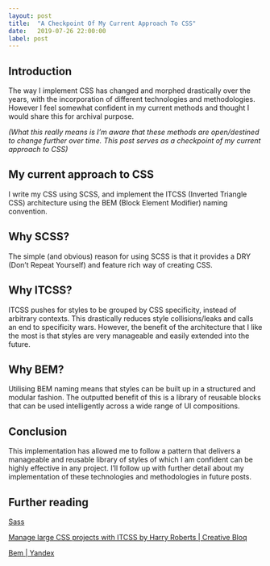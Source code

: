 ```yaml
---
layout: post
title:  "A Checkpoint Of My Current Approach To CSS"
date:   2019-07-26 22:00:00
label: post
---
```


## Introduction

The way I implement CSS has changed and morphed drastically over the years, with the incorporation of different technologies and methodologies. However I feel somewhat confident in my current methods and thought I would share this for archival purpose.

*(What this really means is I’m aware that these methods are open/destined to change further over time. This post serves as a checkpoint of my current approach to CSS)*

## My current approach to CSS

I write my CSS using SCSS, and implement the ITCSS (Inverted Triangle CSS) architecture using the BEM (Block Element Modifier) naming convention.

## Why SCSS?

The simple (and obvious) reason for using SCSS is that it provides a DRY (Don’t Repeat Yourself) and feature rich way of creating CSS.

## Why ITCSS?

ITCSS pushes for styles to be grouped by CSS specificity, instead of arbitrary contexts. This drastically reduces style collisions/leaks and calls an end to specificity wars. However, the benefit of the architecture that I like the most is that styles are very manageable and easily extended into the future.

## Why BEM?

Utilising BEM naming means that styles can be built up in a structured and modular fashion. The outputted benefit of this is a library of reusable blocks that can be used intelligently across a wide range of UI compositions.

## Conclusion

This implementation has allowed me to follow a pattern that delivers a manageable and reusable library of styles of which I am confident can be highly effective in any project. I’ll follow up with further detail about my implementation of these technologies and methodologies in future posts.

## Further reading

<a href="https://sass-lang.com" target="_blank">Sass</a>

<a href="https://www.creativebloq.com/web-design/manage-large-css-projects-itcss-101517528" target="_blank">Manage large CSS projects with ITCSS by Harry Roberts | Creative Bloq</a>

<a href="https://tech.yandex.com/bem/" target="_blank">Bem | Yandex</a>

